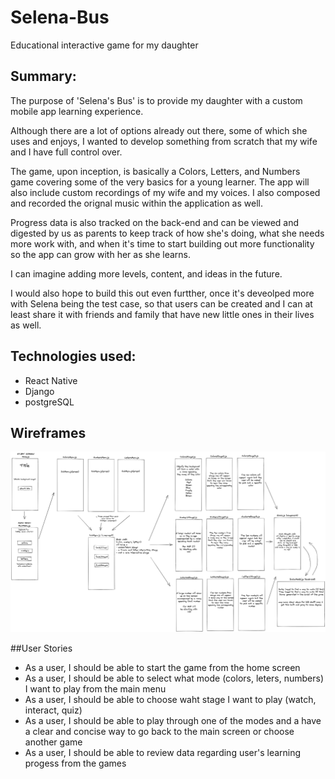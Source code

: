 # Selena-Bus
Educational interactive game for my daughter

## Summary:

The purpose of 'Selena's Bus' is to provide my daughter with a custom mobile app learning experience.

Although there are a lot of options already out there, some of which she uses and enjoys, I wanted to develop something from scratch that my wife and I have full control over. 

The game, upon inception, is basically a Colors, Letters, and Numbers game covering some of the very basics for a young learner. The app will also include custom recordings of my wife and my voices.  I also composed and recorded the orignal music within the application as well. 

Progress data is also tracked on the back-end and can be viewed and digested by us as parents to keep track of how she's doing, what she needs more work with, and when it's time to start building out more functionality so the app can grow with her as she learns. 

I can imagine adding more levels, content, and ideas in the future.

I would also hope to build this out even furtther, once it's deveolped more with Selena being the test case, so that users can be created and I can at least share it with friends and family that have new little ones in their lives as well. 

## Technologies used:
- React Native
- Django
- postgreSQL

## Wireframes
![Wireframe](https://github.com/timrusin/Selena-Bus/blob/main/Selena-Bus_wireframe.png)

##User Stories
- As a user, I should be able to start the game from the home screen
- As a user, I should be able to select what mode (colors, leters, numbers) I want to play from the main menu
- As a user, I should be able to choose waht stage I want to play (watch, interact, quiz)
- As a user, I should be able to play through one of the modes and a have a clear and concise way to go back to the main screen or choose another game
- As a user, I should be able to review data regarding user's learning progess from the games



